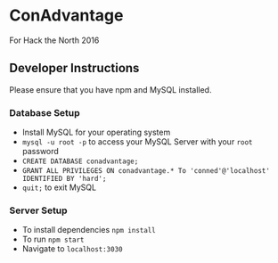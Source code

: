 # ConAdvantage

For Hack the North 2016

## Developer Instructions

Please ensure that you have npm and MySQL installed.

### Database Setup
- Install MySQL for your operating system
- `mysql -u root -p` to access your MySQL Server with your `root` password
- `CREATE DATABASE conadvantage;`
- `GRANT ALL PRIVILEGES ON conadvantage.* To 'conned'@'localhost' IDENTIFIED BY 'hard';`
- `quit;` to exit MySQL

### Server Setup

- To install dependencies `npm install`
- To run `npm start`
- Navigate to `localhost:3030`
